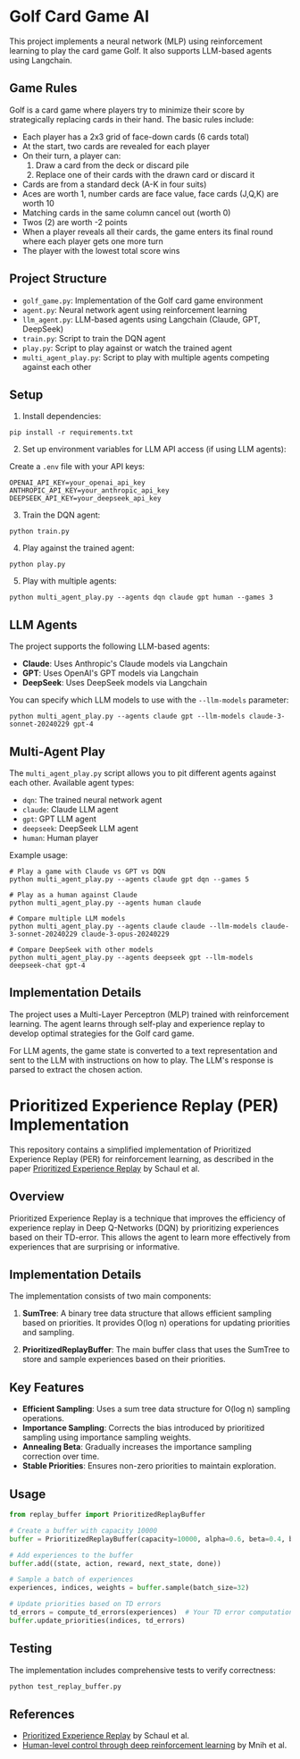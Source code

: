 # Golf Card Game AI

This project implements a neural network (MLP) using reinforcement learning to play the card game Golf. It also supports LLM-based agents using Langchain.

## Game Rules

Golf is a card game where players try to minimize their score by strategically replacing cards in their hand. The basic rules include:

- Each player has a 2x3 grid of face-down cards (6 cards total)
- At the start, two cards are revealed for each player
- On their turn, a player can:
  1. Draw a card from the deck or discard pile
  2. Replace one of their cards with the drawn card or discard it
- Cards are from a standard deck (A-K in four suits)
- Aces are worth 1, number cards are face value, face cards (J,Q,K) are worth 10
- Matching cards in the same column cancel out (worth 0)
- Twos (2) are worth -2 points
- When a player reveals all their cards, the game enters its final round where each player gets one more turn
- The player with the lowest total score wins

## Project Structure

- `golf_game.py`: Implementation of the Golf card game environment
- `agent.py`: Neural network agent using reinforcement learning
- `llm_agent.py`: LLM-based agents using Langchain (Claude, GPT, DeepSeek)
- `train.py`: Script to train the DQN agent
- `play.py`: Script to play against or watch the trained agent
- `multi_agent_play.py`: Script to play with multiple agents competing against each other

## Setup

1. Install dependencies:

```
pip install -r requirements.txt
```

2. Set up environment variables for LLM API access (if using LLM agents):

Create a `.env` file with your API keys:

```
OPENAI_API_KEY=your_openai_api_key
ANTHROPIC_API_KEY=your_anthropic_api_key
DEEPSEEK_API_KEY=your_deepseek_api_key
```

3. Train the DQN agent:

```
python train.py
```

4. Play against the trained agent:

```
python play.py
```

5. Play with multiple agents:

```
python multi_agent_play.py --agents dqn claude gpt human --games 3
```

## LLM Agents

The project supports the following LLM-based agents:

- **Claude**: Uses Anthropic's Claude models via Langchain
- **GPT**: Uses OpenAI's GPT models via Langchain
- **DeepSeek**: Uses DeepSeek models via Langchain

You can specify which LLM models to use with the `--llm-models` parameter:

```
python multi_agent_play.py --agents claude gpt --llm-models claude-3-sonnet-20240229 gpt-4
```

## Multi-Agent Play

The `multi_agent_play.py` script allows you to pit different agents against each other. Available agent types:

- `dqn`: The trained neural network agent
- `claude`: Claude LLM agent
- `gpt`: GPT LLM agent
- `deepseek`: DeepSeek LLM agent
- `human`: Human player

Example usage:

```
# Play a game with Claude vs GPT vs DQN
python multi_agent_play.py --agents claude gpt dqn --games 5

# Play as a human against Claude
python multi_agent_play.py --agents human claude

# Compare multiple LLM models
python multi_agent_play.py --agents claude claude --llm-models claude-3-sonnet-20240229 claude-3-opus-20240229

# Compare DeepSeek with other models
python multi_agent_play.py --agents deepseek gpt --llm-models deepseek-chat gpt-4
```

## Implementation Details

The project uses a Multi-Layer Perceptron (MLP) trained with reinforcement learning. The agent learns through self-play and experience replay to develop optimal strategies for the Golf card game.

For LLM agents, the game state is converted to a text representation and sent to the LLM with instructions on how to play. The LLM's response is parsed to extract the chosen action.

# Prioritized Experience Replay (PER) Implementation

This repository contains a simplified implementation of Prioritized Experience Replay (PER) for reinforcement learning, as described in the paper [Prioritized Experience Replay](https://arxiv.org/abs/1511.05952) by Schaul et al.

## Overview

Prioritized Experience Replay is a technique that improves the efficiency of experience replay in Deep Q-Networks (DQN) by prioritizing experiences based on their TD-error. This allows the agent to learn more effectively from experiences that are surprising or informative.

## Implementation Details

The implementation consists of two main components:

1. **SumTree**: A binary tree data structure that allows efficient sampling based on priorities. It provides O(log n) operations for updating priorities and sampling.

2. **PrioritizedReplayBuffer**: The main buffer class that uses the SumTree to store and sample experiences based on their priorities.

## Key Features

- **Efficient Sampling**: Uses a sum tree data structure for O(log n) sampling operations.
- **Importance Sampling**: Corrects the bias introduced by prioritized sampling using importance sampling weights.
- **Annealing Beta**: Gradually increases the importance sampling correction over time.
- **Stable Priorities**: Ensures non-zero priorities to maintain exploration.

## Usage

```python
from replay_buffer import PrioritizedReplayBuffer

# Create a buffer with capacity 10000
buffer = PrioritizedReplayBuffer(capacity=10000, alpha=0.6, beta=0.4, beta_increment=0.001)

# Add experiences to the buffer
buffer.add((state, action, reward, next_state, done))

# Sample a batch of experiences
experiences, indices, weights = buffer.sample(batch_size=32)

# Update priorities based on TD errors
td_errors = compute_td_errors(experiences)  # Your TD error computation
buffer.update_priorities(indices, td_errors)
```

## Testing

The implementation includes comprehensive tests to verify correctness:

```bash
python test_replay_buffer.py
```

## References

- [Prioritized Experience Replay](https://arxiv.org/abs/1511.05952) by Schaul et al.
- [Human-level control through deep reinforcement learning](https://www.nature.com/articles/nature14236) by Mnih et al.
